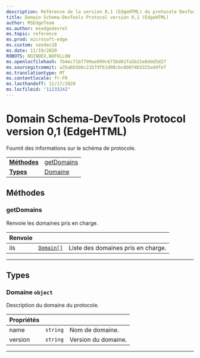 ```yaml
---
description: Référence de la version 0,1 (EdgeHTML) du protocole DevTools pour le domaine de schéma. Fournit des informations sur le schéma de protocole.
title: Domain Schema-DevTools Protocol version 0,1 (EdgeHTML)
author: MSEdgeTeam
ms.author: msedgedevrel
ms.topic: reference
ms.prod: microsoft-edge
ms.custom: seodec18
ms.date: 11/19/2020
ROBOTS: NOINDEX,NOFOLLOW
ms.openlocfilehash: 7b4ec71b7799ae099c673bd81fa5b15a8ddd5d27
ms.sourcegitcommit: a35a6b5bbc21b7df61d08cbc6b074b5325ad4fef
ms.translationtype: MT
ms.contentlocale: fr-FR
ms.lasthandoff: 12/17/2020
ms.locfileid: "11233242"
---
```

# Domain Schema-DevTools Protocol version 0,1 (EdgeHTML)  

Fournit des informations sur le schéma de protocole.

| | |
|-|-|
| [**Méthodes**](#methods) | [getDomains](#getdomains) |
| [**Types**](#types) | [Domaine](#domain) |
## Méthodes

### getDomains
Renvoie les domaines pris en charge.

<table>
    <thead>
        <tr>
            <th>Renvoie</th>
            <th></th>
            <th></th>
        </tr>
    </thead>
    <tbody>
        <tr>
            <td>ils</td>
            <td><a href="#domain"><code class="flyout">Domain[]</code></a></td>
            <td>Liste des domaines pris en charge.</td>
        </tr>
    </tbody>
</table>

---

## Types

### <a name="domain"></a> Domaine `object`

Description du domaine du protocole.

<table>
    <thead>
        <tr>
            <th>Propriétés</th>
            <th></th>
            <th></th>
        </tr>
    </thead>
    <tbody>
        <tr>
            <td>name</td>
            <td><code class="flyout">string</code></td>
            <td>Nom de domaine.</td>
        </tr>
        <tr>
            <td>version</td>
            <td><code class="flyout">string</code></td>
            <td>Version du domaine.</td>
        </tr>
    </tbody>
</table>

---
